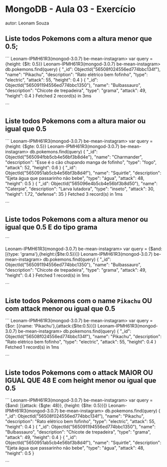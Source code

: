 # MongoDB - Aula 03 - Exercício
autor: Leonam Souza

## Liste todos Pokemons com a altura **menor que** 0.5;

´´´
Leonam-IPMH61R3(mongod-3.0.7) be-mean-instagram> var query = {height: {$lt: 0.5}}
Leonam-IPMH61R3(mongod-3.0.7) be-mean-instagram> db.pokemons.find(query)
{
  "_id": ObjectId("56508f024556ed774bbc134f"),
  "name": "Pikachu",
  "description": "Rato elétrico bem fofinho",
  "type": "electric",
  "attack": 55,
  "height": 0.4
}
{
  "_id": ObjectId("565091194556ed774bbc1350"),
  "name": "Bulbassauro",
  "description": "Chicote de trepadeira",
  "type": "grama",
  "attack": 49,
  "height": 0.4
}
Fetched 2 record(s) in 3ms

´´´



## Liste todos Pokemons com a altura **maior ou igual que** 0.5

´´´
Leonam-IPMH61R3(mongod-3.0.7) be-mean-instagram> var query = {height: {$gte: 0.5}}
Leonam-IPMH61R3(mongod-3.0.7) be-mean-instagram> db.pokemons.find(query)
{
  "_id": ObjectId("565094fbb5cb4e56bf3b8d4e"),
  "name": "Charmander",
  "description": "Esse é o cão chupando manga de fofinho",
  "type": "fogo",
  "attack": 52,
  "height": 0.6
}
{
  "_id": ObjectId("5650951ab5cb4e56bf3b8d4f"),
  "name": "Squirtle",
  "description": "Ejeta água que passarinho não bebe",
  "type": "água",
  "attack": 48,
  "height": 0.5
}
{
  "_id": ObjectId("565096e4b5cb4e56bf3b8d50"),
  "name": "Caterpie",
  "description": "Larva lutadora",
  "type": "inseto",
  "attack": 30,
  "height": 1.72,
  "defense": 35
}
Fetched 3 record(s) in 1ms

´´´

## Liste todos Pokemons com a altura **menor ou igual que** 0.5 **E** do tipo grama

´´´

Leonam-IPMH61R3(mongod-3.0.7) be-mean-instagram> var query = {$and: [{type: 'grama'},{height:{$lte:0.5}}]}
Leonam-IPMH61R3(mongod-3.0.7) be-mean-instagram> db.pokemons.find(query)
{
  "_id": ObjectId("565091194556ed774bbc1350"),
  "name": "Bulbassauro",
  "description": "Chicote de trepadeira",
  "type": "grama",
  "attack": 49,
  "height": 0.4
}
Fetched 1 record(s) in 1ms





´´´


## Liste todos Pokemons com o name `Pikachu` **OU** com attack **menor ou igual que** 0.5

´´´
Leonam-IPMH61R3(mongod-3.0.7) be-mean-instagram> var query = {$or: [{name: 'Pikachu'},{attack:{$lte:0.5}}]}
Leonam-IPMH61R3(mongod-3.0.7) be-mean-instagram> db.pokemons.find(query)
{
  "_id": ObjectId("56508f024556ed774bbc134f"),
  "name": "Pikachu",
  "description": "Rato elétrico bem fofinho",
  "type": "electric",
  "attack": 55,
  "height": 0.4
}
Fetched 1 record(s) in 1ms






´´´

## Liste todos Pokemons com o attack **MAIOR OU IGUAL QUE** 48 **E** com  height **menor ou igual que** 0.5

´´´
Leonam-IPMH61R3(mongod-3.0.7) be-mean-instagram> var query = {$and: [{attack: {$gte: 48}}, {height: {$lte: 0.5}}]} 
Leonam-IPMH61R3(mongod-3.0.7) be-mean-instagram> db.pokemons.find(query)
{
  "_id": ObjectId("56508f024556ed774bbc134f"),
  "name": "Pikachu",
  "description": "Rato elétrico bem fofinho",
  "type": "electric",
  "attack": 55,
  "height": 0.4
}
{
  "_id": ObjectId("565091194556ed774bbc1350"),
  "name": "Bulbassauro",
  "description": "Chicote de trepadeira",
  "type": "grama",
  "attack": 49,
  "height": 0.4
}
{
  "_id": ObjectId("5650951ab5cb4e56bf3b8d4f"),
  "name": "Squirtle",
  "description": "Ejeta água que passarinho não bebe",
  "type": "água",
  "attack": 48,
  "height": 0.5
}



´´´
